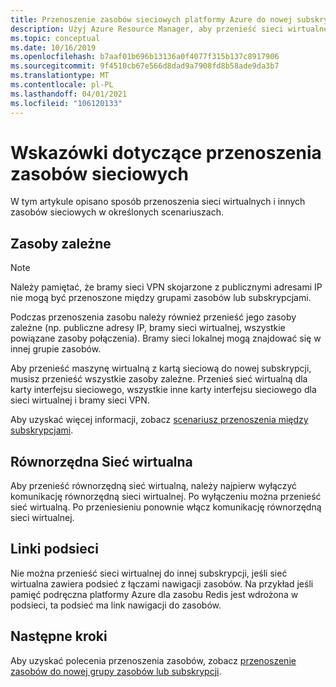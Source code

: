 ```yaml
---
title: Przenoszenie zasobów sieciowych platformy Azure do nowej subskrypcji lub grupy zasobów
description: Użyj Azure Resource Manager, aby przenieść sieci wirtualne i inne zasoby sieciowe do nowej grupy zasobów lub subskrypcji.
ms.topic: conceptual
ms.date: 10/16/2019
ms.openlocfilehash: b7aaf01b696b13136a0f4077f315b137c8917906
ms.sourcegitcommit: 9f4510cb67e566d8dad9a7908fd8b58ade9da3b7
ms.translationtype: MT
ms.contentlocale: pl-PL
ms.lasthandoff: 04/01/2021
ms.locfileid: "106120133"
---
```

# <a name="move-guidance-for-networking-resources"></a>Wskazówki dotyczące przenoszenia zasobów sieciowych

W tym artykule opisano sposób przenoszenia sieci wirtualnych i innych zasobów sieciowych w określonych scenariuszach.

## <a name="dependent-resources"></a>Zasoby zależne

> [!NOTE]
> Należy pamiętać, że bramy sieci VPN skojarzone z publicznymi adresami IP nie mogą być przenoszone między grupami zasobów lub subskrypcjami.

Podczas przenoszenia zasobu należy również przenieść jego zasoby zależne (np. publiczne adresy IP, bramy sieci wirtualnej, wszystkie powiązane zasoby połączenia). Bramy sieci lokalnej mogą znajdować się w innej grupie zasobów.

Aby przenieść maszynę wirtualną z kartą sieciową do nowej subskrypcji, musisz przenieść wszystkie zasoby zależne. Przenieś sieć wirtualną dla karty interfejsu sieciowego, wszystkie inne karty interfejsu sieciowego dla sieci wirtualnej i bramy sieci VPN.

Aby uzyskać więcej informacji, zobacz [scenariusz przenoszenia między subskrypcjami](../move-resource-group-and-subscription.md#scenario-for-move-across-subscriptions).

## <a name="peered-virtual-network"></a>Równorzędna Sieć wirtualna

Aby przenieść równorzędną sieć wirtualną, należy najpierw wyłączyć komunikację równorzędną sieci wirtualnej. Po wyłączeniu można przenieść sieć wirtualną. Po przeniesieniu ponownie włącz komunikację równorzędną sieci wirtualnej.

## <a name="subnet-links"></a>Linki podsieci

Nie można przenieść sieci wirtualnej do innej subskrypcji, jeśli sieć wirtualna zawiera podsieć z łączami nawigacji zasobów. Na przykład jeśli pamięć podręczna platformy Azure dla zasobu Redis jest wdrożona w podsieci, ta podsieć ma link nawigacji do zasobów.

## <a name="next-steps"></a>Następne kroki

Aby uzyskać polecenia przenoszenia zasobów, zobacz [przenoszenie zasobów do nowej grupy zasobów lub subskrypcji](../move-resource-group-and-subscription.md).
